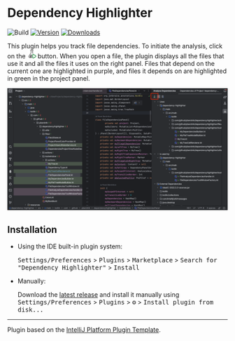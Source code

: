 # Dependency Highlighter

![Build](https://github.com/pberdnik/dependency-highlighter/workflows/Build/badge.svg)
[![Version](https://img.shields.io/jetbrains/plugin/v/PLUGIN_ID.svg)](https://plugins.jetbrains.com/plugin/PLUGIN_ID)
[![Downloads](https://img.shields.io/jetbrains/plugin/d/PLUGIN_ID.svg)](https://plugins.jetbrains.com/plugin/PLUGIN_ID)

<!-- Plugin description -->

This plugin helps you track file dependencies.
To initiate the analysis, click on the <img src="res/analyze_button.svg" width="20"/> button.
When you open a file, the plugin displays all the files that use it and all the files it uses on the right panel. 
Files that depend on the current one are highlighted in purple, and files it depends on are highlighted in green 
in the project panel.

![](res/example.png?raw=true)
<!-- Plugin description end -->

## Installation

- Using the IDE built-in plugin system:
  
  <kbd>Settings/Preferences</kbd> > <kbd>Plugins</kbd> > <kbd>Marketplace</kbd> > <kbd>Search for "Dependency Highlighter"</kbd> >
  <kbd>Install</kbd>
  
- Manually:

  Download the [latest release](https://github.com/pberdnik/dependency-highlighter/releases/latest) and install it manually using
  <kbd>Settings/Preferences</kbd> > <kbd>Plugins</kbd> > <kbd>⚙️</kbd> > <kbd>Install plugin from disk...</kbd>


---
Plugin based on the [IntelliJ Platform Plugin Template][template].

[template]: https://github.com/JetBrains/intellij-platform-plugin-template
[docs:plugin-description]: https://plugins.jetbrains.com/docs/intellij/plugin-user-experience.html#plugin-description-and-presentation
